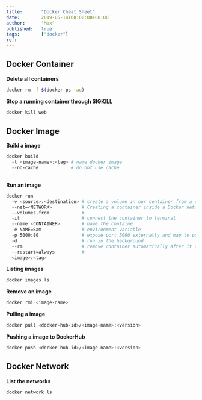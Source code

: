 ```yaml
---
title:       "Docker Cheat Sheet"
date:        2019-05-14T00:00:00+00:00
author:      "Max"
published:   true
tags:        ["docker"]
ref:
---
```


## Docker Container

**Delete all containers**

```bash
docker rm -f $(docker ps -aq)
```

**Stop a running container through SIGKILL**

```bash
docker kill web
```

## Docker Image

**Build a image**

```bash
docker build
  -t <image-name>:<tag> # name docker image
  --no-cache            # do not use cache
  .
```

**Run an image**

```bash
docker run
  -v <source>:<destination> # create a volume in our container from a directory on the host
  --net=<NETWORK>           # Creating a container inside a Docker network
  --volumes-from            #
  -it                       # connect the container to terminal
  --name <CONTAINER>        # name the containe
  -e NAME=Sam               # environment variable
  -p 5000:80                # expose port 5000 externally and map to port 80
  -d                        # run in the background
  --rm                      # remove container automatically after it exits
  --restart=always          #
  <image>:<tag>
```

**Listing images**

```bash
docker images ls
```

**Remove an image**

```bash
docker rmi <image-name>
```

**Pulling a image**

```bash
docker pull <docker-hub-id>/<image-name>:<version>
```

**Pushing a image to DockerHub**

```bash
docker push <docker-hub-id>/<image-name>:<version>
```

## Docker Network

**List the networks**

```
docker network ls
```
